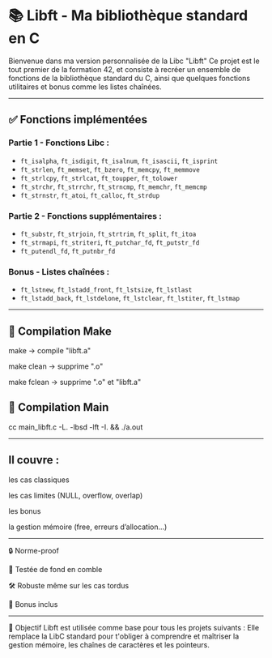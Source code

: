 # 📚 Libft - Ma bibliothèque standard en C

Bienvenue dans ma version personnalisée de la Libc "Libft"
Ce projet est le tout premier de la formation 42, et consiste à recréer un ensemble de fonctions de la bibliothèque standard du C, ainsi que quelques fonctions utilitaires et bonus comme les listes chaînées.

---

## ✅ Fonctions implémentées

### Partie 1 - Fonctions Libc :
- `ft_isalpha`, `ft_isdigit`, `ft_isalnum`, `ft_isascii`, `ft_isprint`
- `ft_strlen`, `ft_memset`, `ft_bzero`, `ft_memcpy`, `ft_memmove`
- `ft_strlcpy`, `ft_strlcat`, `ft_toupper`, `ft_tolower`
- `ft_strchr`, `ft_strrchr`, `ft_strncmp`, `ft_memchr`, `ft_memcmp`
- `ft_strnstr`, `ft_atoi`, `ft_calloc`, `ft_strdup`

### Partie 2 - Fonctions supplémentaires :
- `ft_substr`, `ft_strjoin`, `ft_strtrim`, `ft_split`, `ft_itoa`
- `ft_strmapi`, `ft_striteri`, `ft_putchar_fd`, `ft_putstr_fd`
- `ft_putendl_fd`, `ft_putnbr_fd`

### Bonus - Listes chaînées :
- `ft_lstnew`, `ft_lstadd_front`, `ft_lstsize`, `ft_lstlast`
- `ft_lstadd_back`, `ft_lstdelone`, `ft_lstclear`, `ft_lstiter`, `ft_lstmap`

---

## 🔧 Compilation Make

make → compile "libft.a"

make clean → supprime ".o"

make fclean → supprime ".o" et "libft.a"

## 🔧 Compilation Main

cc main_libft.c -L. -lbsd -lft -I. && ./a.out

---

## Il couvre :

les cas classiques

les cas limites (NULL, overflow, overlap)

les bonus

la gestion mémoire (free, erreurs d’allocation...)

---

🔒 Norme-proof

🧪 Testée de fond en comble

🛠 Robuste même sur les cas tordus

🎁 Bonus inclus

---

🏁 Objectif
Libft est utilisée comme base pour tous les projets suivants :
Elle remplace la LibC standard pour t'obliger à comprendre et maîtriser la gestion mémoire, les chaînes de caractères et les pointeurs.
